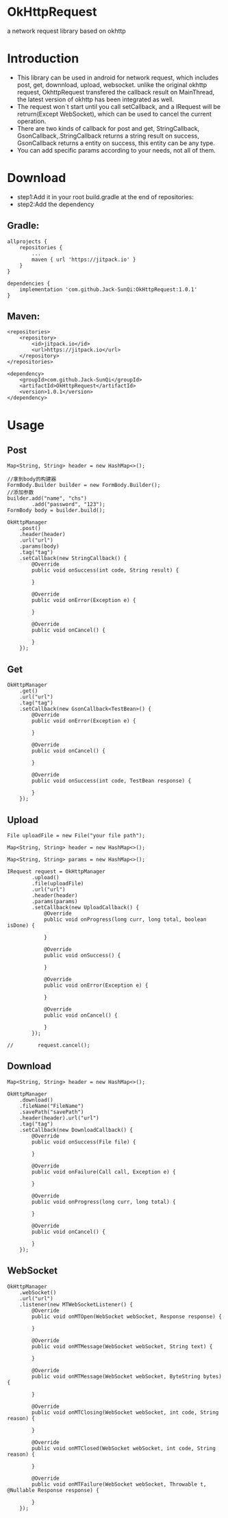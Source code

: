 # OkHttpRequest
a network request library based on okhttp

# Introduction
- This library can be used in android for network request, which includes post, get, downnload, upload, websocket. unlike the original okhttp request, OkhttpRequest transfered the callback result on MainThread, the latest version of okhttp has been integrated as well.
- The request won`t start until you call setCallback, and a IRequest will be retrurn(Except WebSocket), which can be used to cancel the current operation.
- There are two kinds of callback for post and get, StringCallback, GsonCallback,.StringCallback returns a string result on success, GsonCallback returns a entity on success, this entity can be any type.
- You can add specific params according to your needs, not all of them.

# Download
- step1:Add it in your root build.gradle at the end of repositories:
- step2:Add the dependency

## Gradle:
```
allprojects {
	repositories {
		...
		maven { url 'https://jitpack.io' }
	}
}
```
```
dependencies {
	implementation 'com.github.Jack-SunQi:OkHttpRequest:1.0.1'
}
```
## Maven:
```
<repositories>
	<repository>
	    <id>jitpack.io</id>
	    <url>https://jitpack.io</url>
	</repository>
</repositories>
```
```
<dependency>
    <groupId>com.github.Jack-SunQi</groupId>
    <artifactId>OkHttpRequest</artifactId>
    <version>1.0.1</version>
</dependency>
```
# Usage

## Post

```
Map<String, String> header = new HashMap<>();

//拿到body的构建器
FormBody.Builder builder = new FormBody.Builder();
//添加参数
builder.add("name", "chs")
		.add("password", "123");
FormBody body = builder.build();

OkHttpManager
	.post()
	.header(header)
	.url("url")
	.params(body)
	.tag("tag")
	.setCallback(new StringCallback() {
		@Override
		public void onSuccess(int code, String result) {

		}

		@Override
		public void onError(Exception e) {

		}

		@Override
		public void onCancel() {

		}
	});
```
## Get
```
OkHttpManager
	.get()
	.url("url")
	.tag("tag")
	.setCallback(new GsonCallback<TestBean>() {
		@Override
		public void onError(Exception e) {

		}

		@Override
		public void onCancel() {

		}

		@Override
		public void onSuccess(int code, TestBean response) {

		}
	});
```

## Upload 
```
File uploadFile = new File("your file path");

Map<String, String> header = new HashMap<>();

Map<String, String> params = new HashMap<>();

IRequest request = OkHttpManager
		.upload()
		.file(uploadFile)
		.url("url")
		.header(header)
		.params(params)
		.setCallback(new UploadCallback() {
			@Override
			public void onProgress(long curr, long total, boolean isDone) {

			}

			@Override
			public void onSuccess() {

			}

			@Override
			public void onError(Exception e) {

			}

			@Override
			public void onCancel() {

			}
		});

//        request.cancel(); 
```
## Download
```
Map<String, String> header = new HashMap<>();

OkHttpManager
	.download()
	.fileName("FileName")
	.savePath("savePath")
	.header(header).url("url")
	.tag("tag")
	.setCallback(new DownloadCallback() {
		@Override
		public void onSuccess(File file) {

		}

		@Override
		public void onFailure(Call call, Exception e) {

		}

		@Override
		public void onProgress(long curr, long total) {

		}

		@Override
		public void onCancel() {

		}
	});
```

## WebSocket
```
OkHttpManager
	.webSocket()
	.url("url")
	.listener(new MTWebSocketListener() {
		@Override
		public void onMTOpen(WebSocket webSocket, Response response) {

		}

		@Override
		public void onMTMessage(WebSocket webSocket, String text) {

		}

		@Override
		public void onMTMessage(WebSocket webSocket, ByteString bytes) {

		}

		@Override
		public void onMTClosing(WebSocket webSocket, int code, String reason) {

		}

		@Override
		public void onMTClosed(WebSocket webSocket, int code, String reason) {

		}

		@Override
		public void onMTFailure(WebSocket webSocket, Throwable t, @Nullable Response response) {

		}
	});
```
